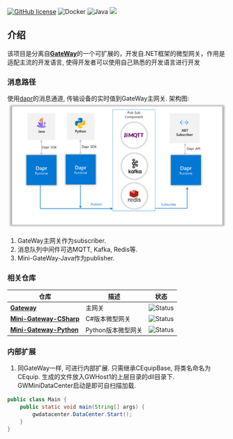 [![GitHub license](https://camo.githubusercontent.com/5eaf3ed8a7e8ccb15c21d967b8635ac79e8b1865da3a5ccf78d2572a3e10738a/68747470733a2f2f696d672e736869656c64732e696f2f6769746875622f6c6963656e73652f646f746e65742f6173706e6574636f72653f636f6c6f723d253233306230267374796c653d666c61742d737175617265)](https://github.com/ganweisoft/Mini-Gateway-Java/blob/main/LICENSE) ![Docker](https://img.shields.io/github/v/release/ganweisoft/toms?logo=docker) ![Java](https://img.shields.io/badge/Java-ED8B00?logo=openjdk&logoColor=white) ![](https://img.shields.io/badge/join-discord-infomational)

## 介绍

该项目是分离自[**GateWay**](https://github.com/ganweisoft/Gateway)的一个可扩展的，开发自.NET框架的微型网关，作用是适配主流的开发语言, 使得开发者可以使用自己熟悉的开发语言进行开发

### 消息路径

使用[dapr](https://docs.dapr.io/)的消息通道, 传输设备的实时值到GateWay主网关. 架构图:   
![img.png](img.png)

1. GateWay主网关作为subscriber. 
2. 消息队列中间件可选MQTT, Kafka, Redis等.
3. Mini-GateWay-Java作为publisher.

### 相关仓库
|仓库  | 描述 | 状态 |
|----|---------------|--------|
|**[Gateway](https://github.com/ganweisoft/Gateway)**| 主网关 |  <img src="https://img.shields.io/badge/status-active-brightgreen" alt="Status" />
|**[Mini-Gateway-CSharp](https://github.com/ganweisoft/Mini-Gateway-CSharp)**| C#版本微型网关 |  <img src="https://img.shields.io/badge/status-active-brightgreen" alt="Status" />
|**[Mini-Gateway-Python](https://github.com/ganweisoft/Mini-Gateway-Python)**| Python版本微型网关 |  <img src="https://img.shields.io/badge/status-active-brightgreen" alt="Status" />

### 内部扩展

1. 同GateWay一样, 可进行内部扩展. 只需继承CEquipBase, 将类名命名为CEquip.
生成的文件放入GWHost1的上层目录的dll目录下.
GWMiniDataCenter启动是即可自扫描加载.
```Java
public class Main {
    public static void main(String[] args) {
        gwdatacenter.DataCenter.Start();
    }
}
```
